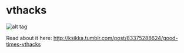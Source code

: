 vthacks
=======

![alt tag](http://media.tumblr.com/85b84df6e07cec5c847424afeb105245/tumblr_inline_n4d22aQkOH1rpbuyj.jpg)

Read about it here:
http://ksikka.tumblr.com/post/83375288624/good-times-vthacks
